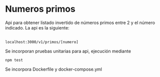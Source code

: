 # Numeros primos

Api para obtener listado invertido de números primos entre 2 y el número indicado. La api es la siguiente:<br><br>

```
localhost:3000/v1/primos/[numero]
```

Se incorporan pruebas unitarias para api, ejecución mediante

```
npm test
```

Se incorpora Dockerfile y docker-compose.yml


